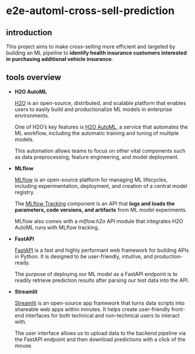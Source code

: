 # e2e-automl-cross-sell-prediction
## introduction

This project aims to make cross-selling more efficient and targeted by building an ML pipeline to **identify health insurance customers interested in purchasing additional vehicle insurance**.

## tools overview

- **H2O AutoML**

     [H2O](https://docs.h2o.ai/h2o/latest-stable/h2o-docs/welcome.html) is an open-source, distributed, and scalable platform that enables users to easily build and productionalize ML models in enterprise environments.

     One of H2O’s key features is [H2O AutoML](https://docs.h2o.ai/h2o/latest-stable/h2o-docs/automl.html), a service that automates the ML workflow, including the automatic training and tuning of multiple models.

    This automation allows teams to focus on other vital components such as data preprocessing, feature engineering, and model deployment.
- **MLflow**
 
    [MLflow](https://mlflow.org/) is an open-source platform for managing ML lifecycles, including experimentation, deployment, and creation of a central model registry.

    The [MLflow Tracking](https://www.mlflow.org/docs/latest/tracking.html) component is an API that **logs and loads the parameters, code versions, and artifacts** from ML model experiments.

    MLflow also comes with a *mlflow.h2o* API module that integrates H2O AutoML runs with MLflow tracking.
- **FastAPI**

    [FastAPI](https://fastapi.tiangolo.com/) is a fast and highly performant web framework for building APIs in Python. It is designed to be user-friendly, intuitive, and production-ready.

    The purpose of deploying our ML model as a FastAPI endpoint is to readily retrieve prediction results after parsing our test data into the API.
- **Streamlit**

    [Streamlit](https://streamlit.io/) is an open-source app framework that turns data scripts into shareable web apps within minutes. It helps create user-friendly front-end interfaces for both technical and non-technical users to interact with.

    The user interface allows us to upload data to the backend pipeline via the FastAPI endpoint and then download predictions with a click of the mouse.
